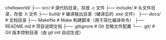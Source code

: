 chelloworld/
├── src/                  # 源代码目录，存放 .c 文件
├── include/                # 头文件目录，存放 .h 文件
├── build/                  # 编译输出目录（编译后的 .exe 文件）
├── docs/                   # 文档目录
├── Makefile                # Make 构建脚本（用于简化编译命令）
├── README.md               # 项目说明文档
├── .gitignore              # Git 忽略文件配置
└── .git/                   # Git 版本控制目录（由 git init 自动生成）